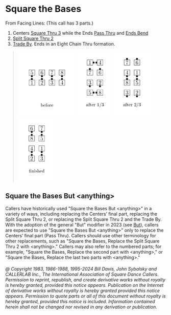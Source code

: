 
# Square the Bases

From Facing Lines: (This call has 3 parts.)
1. Centers [Square Thru 3](../b1/square_thru.md) while the Ends [Pass Thru](../b1/pass_thru.md) and [Ends Bend](../a1/ends_bend.md) 
2. [Split Square Thru 2](../a1/split_square_thru.md)
3. [Trade By](../b2/trade_by.md).
Ends in an Eight Chain Thru formation.

> 
> ![alt](square_the_bases-1.png)
> ![alt](square_the_bases-2.png)
> ![alt](square_the_bases-3.png)
> ![alt](square_the_bases-4.png)
>

## Square the Bases But \<anything>

Callers have historically used "Square the Bases But \<anything>" 
in a variety of ways, including replacing the Centers’ final part, 
replacing the Split Square Thru 2, or replacing the Split Square Thru 2 
and the Trade By. With the adoption of the general "But" modifier in 2023
(see [But](but.md)), callers are expected to use "Square the Bases But \<anything>" 
only to replace the Centers’ final part (Pass Thru). 
Callers should use other terminology for other replacements,
such as "Square the Bases, Replace the Split Square Thru 2 with \<anything>." 
Callers may also refer to the numbered parts; for example, 
"Square the Bases, Replace the second part with \<anything>," or 
"Square the Bases, Replace the last two parts with \<anything>."

###### @ Copyright 1983, 1986-1988, 1995-2024 Bill Davis, John Sybalsky and CALLERLAB Inc., The International Association of Square Dance Callers. Permission to reprint, republish, and create derivative works without royalty is hereby granted, provided this notice appears. Publication on the Internet of derivative works without royalty is hereby granted provided this notice appears. Permission to quote parts or all of this document without royalty is hereby granted, provided this notice is included. Information contained herein shall not be changed nor revised in any derivation or publication.
